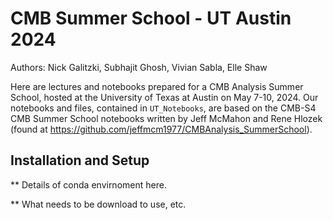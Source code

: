 CMB Summer School - UT Austin 2024
==================================

Authors: Nick Galitzki, Subhajit Ghosh, Vivian Sabla, Elle Shaw

Here are lectures and notebooks prepared for a CMB Analysis Summer School, hosted at the University of Texas at Austin on May 7-10, 2024. Our notebooks and files, 
contained in `UT_Notebooks`, are based on the CMB-S4 CMB Summer School notebooks written by Jeff McMahon and Rene Hlozek (found at https://github.com/jeffmcm1977/CMBAnalysis_SummerSchool). 

Installation and Setup
----------------------

** Details of conda envirnoment here.

** What needs to be download to use, etc.
